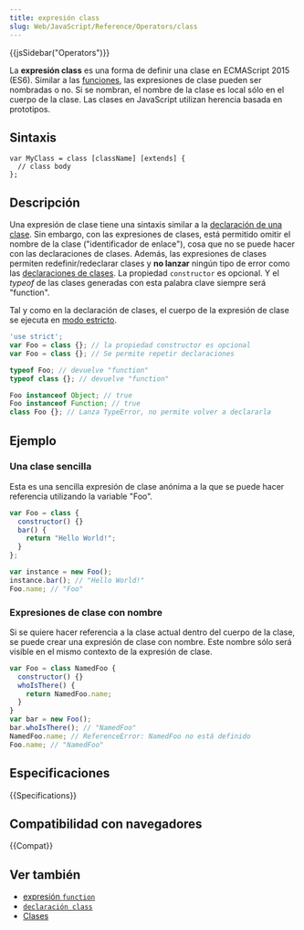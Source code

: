 ```yaml
---
title: expresión class
slug: Web/JavaScript/Reference/Operators/class
---
```


{{jsSidebar("Operators")}}

La **expresión class** es una forma de definir una clase en ECMAScript 2015 (ES6). Similar a las [funciones](/es/docs/Web/JavaScript/Referencia/Operadores/function), las expresiones de clase pueden ser nombradas o no. Si se nombran, el nombre de la clase es local sólo en el cuerpo de la clase. Las clases en JavaScript utilizan herencia basada en prototipos.

## Sintaxis

```
var MyClass = class [className] [extends] {
  // class body
};
```

## Descripción

Una expresión de clase tiene una sintaxis similar a la [declaración de una clase](/es/docs/Web/JavaScript/Referencia/Sentencias/class). Sin embargo, con las expresiones de clases, está permitido omitir el nombre de la clase ("identificador de enlace"), cosa que no se puede hacer con las declaraciones de clases. Además, las expresiones de clases permiten redefinir/redeclarar clases y **no lanzar** ningún tipo de error como las [declaraciones de clases](/es/docs/Web/JavaScript/Referencia/Sentencias/class). La propiedad `constructor` es opcional. Y el _typeof_ de las clases generadas con esta palabra clave siempre será "function".

Tal y como en la declaración de clases, el cuerpo de la expresión de clase se ejecuta en [modo estricto](/es/docs/Web/JavaScript/Referencia/Modo_estricto).

```js
'use strict';
var Foo = class {}; // la propiedad constructor es opcional
var Foo = class {}; // Se permite repetir declaraciones

typeof Foo; // devuelve "function"
typeof class {}; // devuelve "function"

Foo instanceof Object; // true
Foo instanceof Function; // true
class Foo {}; // Lanza TypeError, no permite volver a declararla
```

## Ejemplo

### Una clase sencilla

Esta es una sencilla expresión de clase anónima a la que se puede hacer referencia utilizando la variable "Foo".

```js
var Foo = class {
  constructor() {}
  bar() {
    return "Hello World!";
  }
};

var instance = new Foo();
instance.bar(); // "Hello World!"
Foo.name; // "Foo"
```

### Expresiones de clase con nombre

Si se quiere hacer referencia a la clase actual dentro del cuerpo de la clase, se puede crear una expresión de clase con nombre. Este nombre sólo será visible en el mismo contexto de la expresión de clase.

```js
var Foo = class NamedFoo {
  constructor() {}
  whoIsThere() {
    return NamedFoo.name;
  }
}
var bar = new Foo();
bar.whoIsThere(); // "NamedFoo"
NamedFoo.name; // ReferenceError: NamedFoo no está definido
Foo.name; // "NamedFoo"
```

## Especificaciones

{{Specifications}}

## Compatibilidad con navegadores

{{Compat}}

## Ver también

- [expresión `function`](/es/docs/Web/JavaScript/Referencia/Operadores/function)
- [`declaración class`](/es/docs/Web/JavaScript/Referencia/Sentencias/class)
- [Clases](/es/docs/Web/JavaScript/Referencia/Classes)
